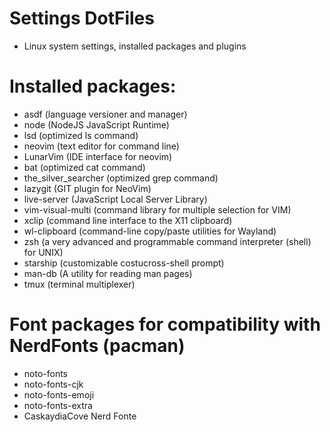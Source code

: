 # Settings DotFiles
- Linux system settings, installed packages and plugins

# Installed packages:
- asdf (language versioner and manager)
- node (NodeJS JavaScript Runtime)
- lsd (optimized ls command)
- neovim (text editor for command line)
- LunarVim (IDE interface for neovim)
- bat (optimized cat command)
- the_silver_searcher (optimized grep command)
- lazygit (GIT plugin for NeoVim)
- live-server (JavaScript Local Server Library)
- vim-visual-multi (command library for multiple selection for VIM)
- xclip (command line interface to the X11 clipboard)
- wl-clipboard (command-line copy/paste utilities for Wayland)
- zsh (a very advanced and programmable command interpreter (shell) for UNIX)
- starship (customizable costucross-shell prompt)
- man-db (A utility for reading man pages)
- tmux (terminal multiplexer)

# Font packages for compatibility with NerdFonts (pacman)
- noto-fonts
- noto-fonts-cjk
- noto-fonts-emoji
- noto-fonts-extra
- CaskaydiaCove Nerd Fonte
